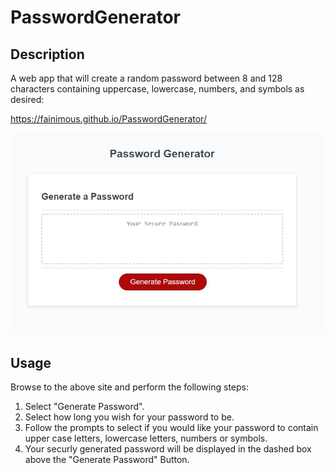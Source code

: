 # PasswordGenerator

## Description 

A web app that will create a random password between 8 and 128 characters containing uppercase, lowercase, numbers, and symbols as desired:

https://fainimous.github.io/PasswordGenerator/

![Screenshot of the web application](/assets/PasswordGenerator.JPG?raw=true "Screenshot")

## Usage 

Browse to the above site and perform the following steps:

1) Select "Generate Password".
2) Select how long you wish for your password to be.
3) Follow the prompts to select if you would like your password to contain upper case letters, lowercase letters, numbers or symbols.
4) Your securly generated password will be displayed in the dashed box above the "Generate Password" Button.

